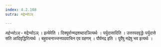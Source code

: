 ```yaml
---
index: 4.2.108
sutra: मद्रेभ्योऽञ्

---
```

_मद्रेभ्योऽञ्_ - मद्रेभ्योऽञ् । इत्येवेति । दिक्पूर्वान्मद्रशब्दादञित्यर्थः । पर्युदासादिति । उत्तरपदवृद्धेः पर्युदासे सति आदिवृद्धिरित्यर्थः । बहुवचनाज्जनपदवाचिन एव ग्रहणम् । पौर्वमद्र इति । पूर्वेषु मद्रेषु भव इत्यर्थः ।